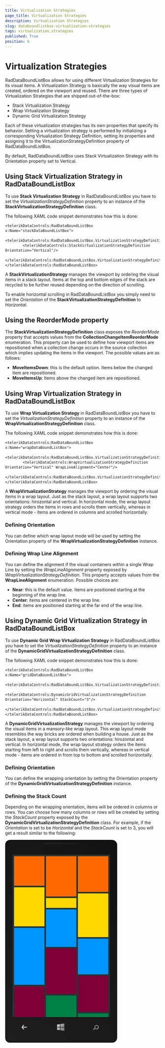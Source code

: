 ```yaml
---
title: Virtualization Strategies
page_title: Virtualization Strategies
description: Virtualization Strategies
slug: databoundlistbox-virtualization-strategies
tags: virtualization,strategies
published: True
position: 6
---
```


# Virtualization Strategies

RadDataBoundListBox allows for using different Virtualization Strategies for its visual items.
A Virtualization Strategy is basically the way visual items are created, ordered on the viewport and reused.
There are three types of Virtualization Strategies that are shipped out-of-the-box:

* Stack Virtualization Strategy
* Wrap Virtualization Strategy
* Dynamic Grid Virtualization Strategy

Each of these virtualization strategies has its own properties that specify its behavior.
Setting a virtualization strategy is performed by initializing a corresponding
Virtualization Strategy Definition, setting its properties and assigning it to
the VirtualizationStrategyDefinition property of RadDataBoundListBox.

By default, RadDataBoundListBox uses Stack Virtualization Strategy with its
Orientation property set to Vertical.

## Using Stack Virtualization Strategy in RadDataBoundListBox

To use **Stack Virtualization Strategy** in RadDataBoundListBox you
have to set the *VirtualizationStrategyDefinition* property to
an instance of the **StackVirtualizationStrategyDefinition** class.

The following XAML code snippet demonstrates how this is done:

	<telerikDataControls:RadDataBoundListBox x:Name="stackDataBoundListBox">
	    <telerikDataControls:RadDataBoundListBox.VirtualizationStrategyDefinition>
	        <telerikDataControls:StackVirtualizationStrategyDefinition Orientation="Vertical"/>
	    </telerikDataControls:RadDataBoundListBox.VirtualizationStrategyDefinition>
	</telerikDataControls:RadDataBoundListBox>

A **StackVirtualizationStrategy** manages the viewport by ordering the visual items
in a stack layout. Items at the top and bottom edges of the stack are recycled to be further reused depending on the
direction of scrolling.

To enable horizontal scrolling in RadDataBoundListBox you simply need to set the *Orientation* of
the **StackVirtualizationStrategyDefinition** to *Horizontal*.

## Using the ReorderMode property

The **StackVirtualizationStrategyDefinition** class exposes the *ReorderMode* property
that accepts values from the **CollectionChangeItemReorderMode** enumeration. This property can be used to define
how viewport items are repositioned when a collection change occurs in the source collection which implies updating the items in the viewport. The possible
values are as follows:

* **MoveItemsDown**: this is the default option. Items below the changed item are repositioned.
* **MoveItemsUp**: Items above the changed item are repositioned.

## Using Wrap Virtualization Strategy in RadDataBoundListBox

To use **Wrap Virtualization Strategy** in RadDataBoundListBox you
have to set the *VirtualizationStrategyDefinition* property to
an instance of the **WrapVirtualizationStrategyDefinition** class.

The following XAML code snippet demonstrates how this is done:

	<telerikDataControls:RadDataBoundListBox x:Name="wrapDataBoundListBox">
	    <telerikDataControls:RadDataBoundListBox.VirtualizationStrategyDefinition>
	        <telerikDataControls:WrapVirtualizationStrategyDefinition Orientation="Vertical" WrapLineAlignment="Center"/>
	    </telerikDataControls:RadDataBoundListBox.VirtualizationStrategyDefinition>
	</telerikDataControls:RadDataBoundListBox>

A **WrapVirtualizationStrategy** manages the viewport by ordering the visual items
in a wrap layout. Just as the stack layout, a wrap layout supports two orientations: hirozontal and vertical. In
horizontal mode, the wrap layout strategy orders the items in rows and scrolls them vertically, whereas in vertical mode - items
are ordered in columns and scrolled horizontally.


### Defining Orientation

You can define which wrap layout mode will be used by setting the Orientation property of the **WrapVirtualizationStrategyDefinition** instance.

### Defining Wrap Line Alignment

You can define the alignment if the visual containers within a single Wrap Line by setting the *WrapLineAlignment* property exposed by *WrapVirtualizationStrategyDefinition*. This property accepts values from the **WrapLineAlignment** enumeration. Possible choices are:

* **Near**: this is the default value. Items are positioned starting at the beginning of the wrap line.
* **Center**: items are centered in the wrap line.
* **End**: items are positioned starting at the far end of the wrap line.

## Using Dynamic Grid Virtualization Strategy in RadDataBoundListBox

To use **Dynamic Grid Wrap Virtualization Strategy** in RadDataBoundListBox you
have to set the *VirtualizationStrategyDefinition* property to
an instance of the **DynamicGridVirtualizationStrategyDefinition** class.

The following XAML code snippet demonstrates how this is done:

	<telerikDataControls:RadDataBoundListBox x:Name="gridDataBoundListBox">
	    <telerikDataControls:RadDataBoundListBox.VirtualizationStrategyDefinition>
	        <telerikDataControls:DynamicGridVirtualizationStrategyDefinition Orientation="Horizontal" StackCount="3"/>
	    </telerikDataControls:RadDataBoundListBox.VirtualizationStrategyDefinition>
	</telerikDataControls:RadDataBoundListBox>

A **DynamicGridVirtualizationStrategy** manages the viewport by ordering the visual items in a mansory-like wrap layout. This wrap layout mode resembles the way bricks are ordered when building a house. Just as the stack layout, a wrap layout supports two orientations: hirozontal and vertical. In horizontal mode, the wrap layout strategy orders the items starting from left to right and scrolls them vertically, whereas in vertical mode - items
are ordered in from top to bottom and scrolled horizontally.

### Defining Orientation

You can define the wrapping orientation by setting the Orientation property of the **DynamicGridVirtualizationStrategyDefinition** instance.

### Defining the Stack Count

Depending on the wrapping orientation, items will be ordered in columns or rows. You can choose how many columns or rows will be created by setting the *StackCount* property exposed by the **DynamicGridVirtualizationStrategyDefinition** class. For example, if the *Orientation* is set to be *Horizontal* and the *StackCount* is set to 3, you will get a result similar to the following:

![Data Bound List Box-Features-Virtualization](images/DataBoundListBox-Features-VirtualizationStrategies-Masonry1.png)